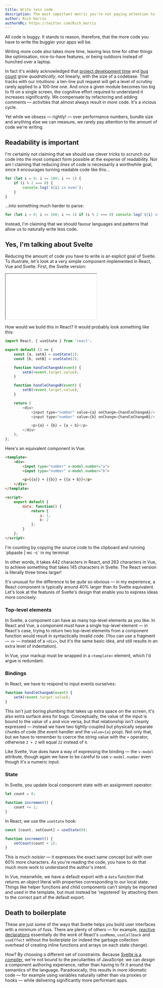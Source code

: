 ```yaml
---
title: Write less code
description: The most important metric you're not paying attention to
author: Rich Harris
authorURL: https://twitter.com/Rich_Harris
---
```


All code is buggy. It stands to reason, therefore, that the more code you have to write the buggier your apps will be.

Writing more code also takes more time, leaving less time for other things like optimisation, nice-to-have features, or being outdoors instead of hunched over a laptop.

In fact it's widely acknowledged that [project development time](https://blog.codinghorror.com/diseconomies-of-scale-and-lines-of-code/) and [bug count](https://www.mayerdan.com/ruby/2012/11/11/bugs-per-line-of-code-ratio) grow *quadratically*, not linearly, with the size of a codebase. That tracks with our intuitions: a ten-line pull request will get a level of scrutiny rarely applied to a 100-line one. And once a given module becomes too big to fit on a single screen, the cognitive effort required to understand it increases significantly. We compensate by refactoring and adding comments — activities that almost always result in *more* code. It's a vicious cycle.

Yet while we obsess — rightly! — over performance numbers, bundle size and anything else we can measure, we rarely pay attention to the amount of code we're writing.


## Readability is important

I'm certainly not claiming that we should use clever tricks to scrunch our code into the most compact form possible at the expense of readability. Nor am I claiming that reducing *lines* of code is necessarily a worthwhile goal, since it encourages turning readable code like this...

```js
for (let i = 0; i <= 100; i += 1) {
	if (i % 2 === 0) {
		console.log(`${i} is even`);
	}
}
```

...into something much harder to parse:

```js
for (let i = 0; i <= 100; i += 1) if (i % 2 === 0) console.log(`${i} is even`);
```

Instead, I'm claiming that we should favour languages and patterns that allow us to naturally write less code.


## Yes, I'm talking about Svelte

Reducing the amount of code you have to write is an explicit goal of Svelte. To illustrate, let's look at a very simple component implemented in React, Vue and Svelte. First, the Svelte version:

<div class="max">
	<iframe
		title="Simple component example"
		src="/repl/embed?example=blog-write-less-code"
		scrolling="no"
	></iframe>
</div>

How would we build this in React? It would probably look something like this:

```js
import React, { useState } from 'react';

export default () => {
	const [a, setA] = useState(1);
	const [b, setB] = useState(2);

	function handleChangeA(event) {
		setA(+event.target.value);
	}

	function handleChangeB(event) {
		setB(+event.target.value);
	}

	return (
		<div>
			<input type="number" value={a} onChange={handleChangeA}/>
			<input type="number" value={b} onChange={handleChangeB}/>

			<p>{a} + {b} = {a + b}</p>
		</div>
	);
};
```

Here's an equivalent component in Vue:

```html
<template>
	<div>
		<input type="number" v-model.number="a">
		<input type="number" v-model.number="b">

		<p>{{a}} + {{b}} = {{a + b}}</p>
	</div>
</template>

<script>
	export default {
		data: function() {
			return {
				a: 1,
				b: 2
			};
		}
	};
</script>
```

<aside>
	<p>I'm counting by copying the source code to the clipboard and running `pbpaste | wc -c` in my terminal</p>
</aside>

In other words, it takes 442 characters in React, and 263 characters in Vue, to achieve something that takes 145 characters in Svelte. The React version is literally three times larger!

It's unusual for the difference to be *quite* so obvious — in my experience, a React component is typically around 40% larger than its Svelte equivalent. Let's look at the features of Svelte's design that enable you to express ideas more concisely:


### Top-level elements

In Svelte, a component can have as many top-level elements as you like. In React and Vue, a component must have a single top-level element — in React's case, trying to return two top-level elements from a component function would result in syntactically invalid code. (You can use a fragment — `<>` — instead of a `<div>`, but it's the same basic idea, and still results in an extra level of indentation).

In Vue, your markup must be wrapped in a `<template>` element, which I'd argue is redundant.


### Bindings

In React, we have to respond to input events ourselves:

```js
function handleChangeA(event) {
	setA(+event.target.value);
}
```

This isn't just boring plumbing that takes up extra space on the screen, it's also extra surface area for bugs. Conceptually, the value of the input is bound to the value of `a` and vice versa, but that relationship isn't cleanly expressed — instead we have two tightly-coupled but physically separate chunks of code (the event handler and the `value={a}` prop). Not only that, but we have to remember to coerce the string value with the `+` operator, otherwise `2 + 2` will equal `22` instead of `4`.

Like Svelte, Vue does have a way of expressing the binding — the `v-model` attribute, though again we have to be careful to use `v-model.number` even though it's a numeric input.


### State

In Svelte, you update local component state with an assignment operator:

```js
let count = 0;

function increment() {
	count += 1;
}
```

In React, we use the `useState` hook:

```js
const [count, setCount] = useState(0);

function increment() {
	setCount(count + 1);
}
```

This is much *noisier* — it expresses the exact same concept but with over 60% more characters. As you're reading the code, you have to do that much more work to understand the author's intent.

In Vue, meanwhile, we have a default export with a `data` function that returns an object literal with properties corresponding to our local state. Things like helper functions and child components can't simply be imported and used in the template, but must instead be 'registered' by attaching them to the correct part of the default export.


## Death to boilerplate

These are just some of the ways that Svelte helps you build user interfaces with a minimum of fuss. There are plenty of others — for example, [reactive declarations](tutorial/reactive-declarations) essentially do the work of React's `useMemo`, `useCallback` and `useEffect` without the boilerplate (or indeed the garbage collection overhead of creating inline functions and arrays on each state change).

How? By choosing a different set of constraints. Because [Svelte is a compiler](blog/frameworks-without-the-framework), we're not bound to the peculiarities of JavaScript: we can *design* a component authoring experience, rather than having to fit it around the semantics of the language. Paradoxically, this results in *more* idiomatic code — for example using variables naturally rather than via proxies or hooks — while delivering significantly more performant apps.
